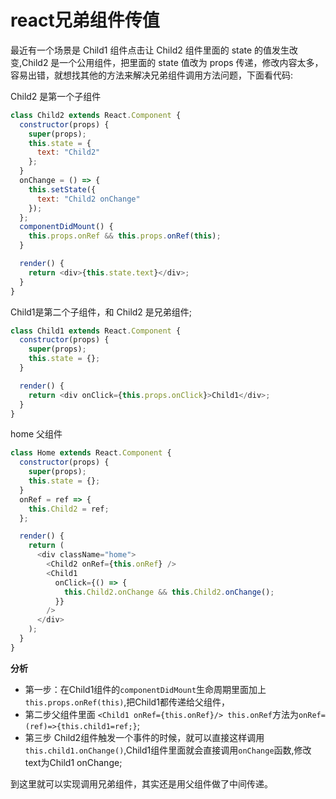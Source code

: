 # react兄弟组件传值

最近有一个场景是 Child1 组件点击让 Child2 组件里面的 state 的值发生改变,Child2 是一个公用组件，把里面的 state 值改为 props 传递，修改内容太多，容易出错，就想找其他的方法来解决兄弟组件调用方法问题，下面看代码:

Child2 是第一个子组件
```js
class Child2 extends React.Component {
  constructor(props) {
    super(props);
    this.state = {
      text: "Child2"
    };
  }
  onChange = () => {
    this.setState({
      text: "Child2 onChange"
    });
  };
  componentDidMount() {
    this.props.onRef && this.props.onRef(this);
  }

  render() {
    return <div>{this.state.text}</div>;
  }
}
```

Child1是第二个子组件，和 Child2 是兄弟组件;

```js
class Child1 extends React.Component {
  constructor(props) {
    super(props);
    this.state = {};
  }

  render() {
    return <div onClick={this.props.onClick}>Child1</div>;
  }
}
```

home 父组件

```js
class Home extends React.Component {
  constructor(props) {
    super(props);
    this.state = {};
  }
  onRef = ref => {
    this.Child2 = ref;
  };

  render() {
    return (
      <div className="home">
        <Child2 onRef={this.onRef} />
        <Child1
          onClick={() => {
            this.Child2.onChange && this.Child2.onChange();
          }}
        />
      </div>
    );
  }
}
```
__分析__

- 第一步：在Child1组件的`componentDidMount`生命周期里面加上`this.props.onRef(this)`,把Child1都传递给父组件，
- 第二步父组件里面 `<Child1 onRef={this.onRef}/> this.onRef`方法为`onRef=(ref)=>{this.child1=ref;}`;
- 第三步 Child2组件触发一个事件的时候，就可以直接这样调用`this.child1.onChange()`,Child1组件里面就会直接调用`onChange`函数,修改text为Child1 onChange;

到这里就可以实现调用兄弟组件，其实还是用父组件做了中间传递。